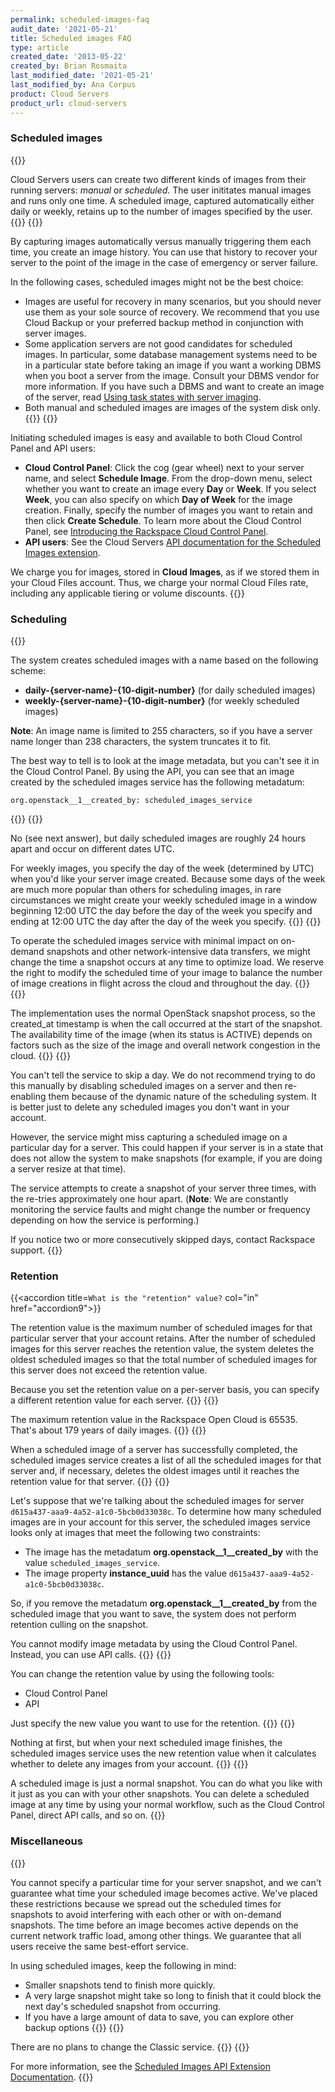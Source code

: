 ```yaml
---
permalink: scheduled-images-faq
audit_date: '2021-05-21'
title: Scheduled images FAQ
type: article
created_date: '2013-05-22'
created_by: Brian Rosmaita
last_modified_date: '2021-05-21'
last_modified_by: Ana Corpus
product: Cloud Servers
product_url: cloud-servers
---
```


### Scheduled images

{{<accordion title="What are scheduled images?" col="in" href="accordion1">}}

Cloud Servers users can create two different kinds of images from their
running servers: *manual* or *scheduled*. The user inititates manual images
and runs only one time. A scheduled image, captured automatically either
daily or weekly, retains up to the number of images specified by the user.
{{</accordion>}}
{{<accordion title="Why would I use scheduled images?" col="in" href="accordion2">}}

By capturing images automatically versus manually triggering them
each time, you create an image history. You can use that history to
recover your server to the point of the image in the case of
emergency or server failure.

In the following cases, scheduled images might not be the best choice:

-   Images are useful for recovery in many scenarios, but you should never
    use them as your sole source of recovery. We recommend that you use
    Cloud Backup or your preferred backup method in conjunction with
    server images.
-   Some application servers are not good candidates for
    scheduled images. In particular, some database management systems
    need to be in a particular state before taking an image if you want
    a working DBMS when you boot a server from the image. Consult your
    DBMS vendor for more information. If you have such a DBMS and
    want to create an image of the server, read [Using task states with
    server imaging](/support/how-to/using-task-states-with-server-imaging).
-   Both manual and scheduled images are images of the system disk only.
{{</accordion>}}
{{<accordion title="How do I use scheduled images?" col="in" href="accordion3">}}

Initiating scheduled images is easy and available to both Cloud Control Panel
and API users:

-   **Cloud Control Panel**: Click the cog (gear wheel) next to your server
    name, and select **Schedule Image**. From the drop-down menu, select whether
    you want to create an image every **Day** or **Week**. If you
    select **Week**, you can also specify on which **Day of Week** for
    the image creation. Finally, specify the number of images you
    want to retain and then click **Create Schedule**. To learn more about
    the Cloud Control Panel, see
    [Introducing the Rackspace Cloud Control Panel](/support/how-to/introducing-the-rackspace-cloud-control-panel).
-   **API users**: See the Cloud Servers [API documentation for the Scheduled Images
    extension](https://docs.rackspace.com/docs/cloud-servers/v2/api-reference/svr-images-operations#enable-scheduled-images).

We charge you for images, stored in **Cloud Images**, as if we stored them
in your Cloud Files account. Thus, we charge your normal Cloud
Files rate, including any applicable tiering or volume discounts.
{{</accordion>}}

### Scheduling

{{<accordion title="How can I tell scheduled images from snapshots I took myself when I look at my image list?" col="in" href="accordion4">}}

The system creates scheduled images with a name based on the following scheme:

-   **daily-{server-name}-{10-digit-number}** (for daily
    scheduled images)
-   **weekly-{server-name}-{10-digit-number}** (for weekly
    scheduled images)

 **Note**: An image name is limited to 255 characters, so if you have a server
           name longer than 238 characters, the system truncates it to fit.

The best way to tell is to look at the image metadata, but
you can't see it in the Cloud Control Panel. By using
the API, you can see that an image created by the scheduled images service
has the following metadatum:

    org.openstack__1__created_by: scheduled_images_service

{{</accordion>}}
{{<accordion title="Is there a minimum or maximum time between scheduled images?" col="in" href="accordion5">}}

No (see next answer), but daily scheduled images are roughly 24
hours apart and occur on different dates UTC.

For weekly images, you specify the day of the week (determined by UTC)
when you'd like your server image created. Because some days of the week are
much more popular than others for scheduling images, in rare
circumstances we might create your weekly scheduled image in a window
beginning 12:00 UTC the day before the day of the week you specify and
ending at 12:00 UTC the day after the day of the week you specify.
{{</accordion>}}
{{<accordion title="Will they occur on the same time each day?" col="in" href="accordion6">}}

To operate the scheduled images service with minimal impact on
on-demand snapshots and other network-intensive data transfers, we might
change the time a snapshot occurs at any time to optimize load.  We
reserve the right to modify the scheduled time of your image to
balance the number of image creations in flight across the cloud
and throughout the day.
{{</accordion>}}
{{<accordion title="Does the image created\_at parameter reflect the completion or start time?" col="in" href="accordion7">}}

The implementation uses the normal OpenStack snapshot process, so
the created\_at timestamp is when the call occurred at
the start of the snapshot.  The availability time of the image
(when its status is ACTIVE) depends on factors such as the size
of the image and overall network congestion in the cloud.
{{</accordion>}}
{{<accordion title="Can I miss a day?" col="in" href="accordion8">}}

You can't tell the service to skip a day. We
do not recommend trying to do this manually by disabling scheduled
images on a server and then re-enabling them because of the dynamic
nature of the scheduling system. It is better just to delete any
scheduled images you don't want in your account.

However, the service might miss capturing a scheduled image on a
particular day for a server. This could happen if your server is
in a state that does not allow the system to make snapshots (for example,
if you are doing a server resize at that time).
    
The service attempts to create a snapshot of your server three times,
with the re-tries approximately one hour apart. (**Note**: We are constantly monitoring
the service faults and might change the number or frequency depending
on how the service is performing.)

If you notice two or more consecutively skipped days, contact Rackspace
support.
{{</accordion>}}

### Retention

{{<accordion title=`What is the "retention" value?` col="in" href="accordion9">}}

The retention value is the maximum number of scheduled images for that
particular server that your account retains. After the
number of scheduled images for this server reaches the retention value,
the system deletes the oldest scheduled images so that the total number
of scheduled images for this server does not exceed the retention value.

Because you set the retention value on a per-server basis, you can
specify a different retention value for each server.
{{</accordion>}}
{{<accordion title="What is the maximum retention value?" col="in" href="accordion10">}}

The maximum retention value in the Rackspace Open Cloud is 65535.
That's about 179 years of daily images.
{{</accordion>}}
{{<accordion title="When does automatic deletion occur?" col="in" href="accordion11">}}

When a scheduled image of a server has successfully completed, the
scheduled images service creates a list of all the scheduled images for that
server and, if necessary, deletes the oldest images until it reaches the
retention value for that server.
{{</accordion>}}
{{<accordion title="What if I don't want certain images automatically deleted?" col="in" href="accordion12">}}

Let's suppose that we're talking about the scheduled images for server
`d615a437-aaa9-4a52-a1c0-5bcb0d33038c`. To determine how many
scheduled images are in your account for this server, the scheduled
images service looks only at images that meet the following two
constraints:

-   The image has the metadatum **org.openstack\_\_1\_\_created\_by**
    with the value `scheduled_images_service`.
-   The image property **instance_uuid** has the value
    `d615a437-aaa9-4a52-a1c0-5bcb0d33038c`.

So, if you remove the metadatum **org.openstack\_\_1\_\_created\_by** from
the scheduled image that you want to save, the system does not perform
retention culling on the snapshot.

You cannot modify image metadata by using the Cloud
Control Panel. Instead, you can use API calls.
{{</accordion>}}
{{<accordion title="How can I change the retention value on my server?" col="in" href="accordion13">}}

You can change the retention value by using the following tools:

-   Cloud Control Panel
-   API

Just specify the new value you want to use for the retention.
{{</accordion>}}
{{<accordion title="What happens to the scheduled images in my account when I change the retention value?" col="in" href="accordion14">}}

Nothing at first, but when your next scheduled image finishes, the
scheduled images service uses the new retention value when it
calculates whether to delete any images from your account.
{{</accordion>}}
{{<accordion title="What if I want to delete a scheduled image right away?" col="in" href="accordion15">}}

A scheduled image is just a normal snapshot. You can do what you like
with it just as you can with your other snapshots. You can delete a
scheduled image at any time by using your normal workflow, such as the Cloud
Control Panel, direct API calls, and so on.
{{</accordion>}}

### Miscellaneous

{{<accordion title="Can I schedule when my image starts or completes?" col="in" href="accordion16">}}

You cannot specify a particular time for your server snapshot, and we can't
guarantee what time your scheduled image becomes active. We've placed these
restrictions because we spread out the scheduled times for snapshots to
avoid interfering with each other or with on-demand snapshots. The
time before an image becomes active depends on the current network
traffic load, among other things. We guarantee that all users
receive the same best-effort service.

In using scheduled images, keep the following in mind:

-  Smaller snapshots tend to finish more quickly.
-  A very large snapshot might take so long to finish that it could block
   the next day's scheduled snapshot from occurring.
-  If you have a large amount of data to save, you can explore
   other backup options
{{</accordion>}}
{{<accordion title="A service similar to scheduled images exists in the Classic Rackspace Cloud. Will the Classic service stay the same change to work like scheduled images in the Rackspace Open Cloud?" col="in" href="accordion17">}}

There are no plans to change the Classic service.
{{</accordion>}}
{{<accordion title="Where can I get more information about scheduled images?" col="in" href="accordion18">}}

For more information, see the [Scheduled Images API Extension
    Documentation](https://docs.rackspace.com/docs/cloud-servers/v2/api-reference/svr-images-operations#enable-scheduled-images).
{{</accordion>}}

